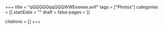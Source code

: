 +++
title = "qQQQQQqqQQQWWEeeeee.avif"
tags = ["Photos"]
categories = []
startDate = ""
draft = false
pages = []

citations = []
+++
